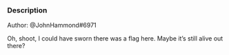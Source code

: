### Description
Author: @JohnHammond#6971

Oh, shoot, I could have sworn there was a flag here. Maybe it’s still alive out there?
